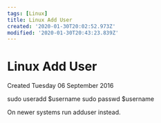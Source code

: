 ```yaml
---
tags: [Linux]
title: Linux Add User
created: '2020-01-30T20:02:52.973Z'
modified: '2020-01-30T20:43:23.839Z'
---
```


# Linux Add User
Created Tuesday 06 September 2016

sudo useradd $username
sudo passwd $username

On newer systems run adduser instead.  



